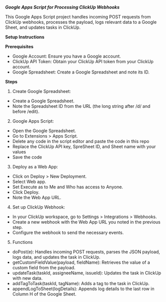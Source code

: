 ***Google Apps Script for Processing ClickUp Webhooks***

This Google Apps Script project handles incoming POST requests from ClickUp webhooks, processes the payload, logs relevant data to a Google Sheet, and updates tasks in ClickUp.

**Setup Instructions**

**Prerequisites**

* Google Account: Ensure you have a Google account.
* ClickUp API Token: Obtain your ClickUp API token from your ClickUp account.
* Google Spreadsheet: Create a Google Spreadsheet and note its ID.

**Steps**

1. Create Google Spreadsheet:

* Create a Google Spreadsheet.
* Note the Spreadsheet ID from the URL (the long string after /d/ and before /edit).

2. Google Apps Script:

* Open the Google Spreadsheet.
* Go to Extensions > Apps Script.
* Delete any code in the script editor and paste the code in this repo
* Replace the ClickUp API key, SpreSheet ID, and Sheet name with your values
* Save the code

3. Deploy as a Web App:

* Click on Deploy > New Deployment.
* Select Web app.
* Set Execute as to Me and Who has access to Anyone.
* Click Deploy.
* Note the Web App URL.

4. Set up ClickUp Webhook:

* In your ClickUp workspace, go to Settings > Integrations > Webhooks.
* Create a new webhook with the Web App URL you noted in the previous step.
* Configure the webhook to send the necessary events.

5. Functions
   
* doPost(e): Handles incoming POST requests, parses the JSON payload, logs data, and updates the task in ClickUp.
* getCustomFieldValue(payload, fieldName): Retrieves the value of a custom field from the payload.
* updateTask(taskId, assigneeName, issueId): Updates the task in ClickUp with new data.
* addTagToTask(taskId, tagName): Adds a tag to the task in ClickUp.
* appendLogToSheet(logDetails): Appends log details to the last row in Column H of the Google Sheet.
